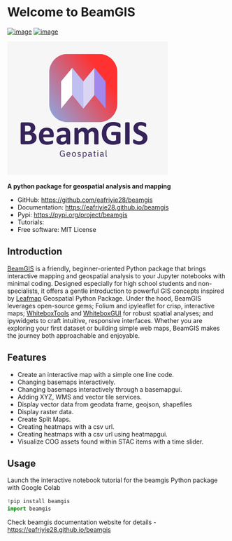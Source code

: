 # Welcome to BeamGIS


[![image](https://img.shields.io/pypi/v/beamgis.svg)](https://pypi.python.org/pypi/beamgis)
[![image](https://img.shields.io/conda/vn/conda-forge/beamgis.svg)](https://anaconda.org/conda-forge/beamgis)

[![logo](https://raw.githubusercontent.com/eafriyie28/beamgis/main/docs/logo/beamgis.png)](https://github.com/eafriyie28/beamgis/blob/main/docs/beamgis_logo.png)



**A python package for geospatial analysis and mapping**


-   GitHub: <https://github.com/eafriyie28/beamgis>
-   Documentation: <https://eafriyie28.github.io/beamgis>
-   Pypi: <https://pypi.org/project/beamgis>
-   Tutorials:
-   Free software: MIT License


## Introduction

[BeamGIS](https://pypi.org/project/beamgis/) is a friendly, beginner-oriented Python package that brings interactive mapping and geospatial analysis to your Jupyter notebooks with minimal coding. Designed especially for high school students and non-specialists, it offers a gentle introduction to powerful GIS concepts inspired by [Leafmap](https://leafmap.org/) Geospatial Python Package. Under the hood, BeamGIS leverages open-source gems; Folium and ipyleaflet for crisp, interactive maps; [WhiteboxTools](https://www.whiteboxgeo.com/) and [WhiteboxGUI](https://github.com/opengeos/whiteboxgui) for robust spatial analyses; and ipywidgets to craft intuitive, responsive interfaces. Whether you are exploring your first dataset or building simple web maps, BeamGIS makes the journey both approachable and enjoyable.

## Features

* Create an interactive map with a simple one line code.
* Changing basemaps interactively.
* Changing basemaps interactively through a basemapgui.
* Adding  XYZ, WMS and vector tile services.
* Display vector data from geodata frame, geojson, shapefiles
* Display raster data.
* Create Split Maps.
* Creating heatmaps with a csv url.
* Creating heatmaps with a csv url using heatmapgui.
* Visualize COG assets found within STAC items with a time slider.

## Usage

Launch the interactive notebook tutorial for the beamgis Python package with Google Colab
```python
!pip install beamgis
import beamgis
```
Check beamgis documentation website for details - https://eafriyie28.github.io/beamgis
